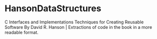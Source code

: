 # HansonDataStructures
C Interfaces and Implementations Techniques for Creating Reusable Software By David R. Hanson | Extractions of code in the book in a more readable format.
